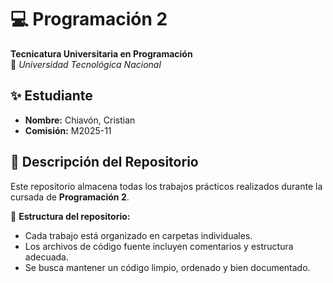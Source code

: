 # 💻 Programación 2

**Tecnicatura Universitaria en Programación**  
📍 _Universidad Tecnológica Nacional_

## ✨ Estudiante

- **Nombre:** Chiavón, Cristian
- **Comisión:** M2025-11

## 📂 Descripción del Repositorio

Este repositorio almacena todas los trabajos prácticos realizados durante la cursada de **Programación 2**.

📌 **Estructura del repositorio:**

- Cada trabajo está organizado en carpetas individuales.
- Los archivos de código fuente incluyen comentarios y estructura adecuada.
- Se busca mantener un código limpio, ordenado y bien documentado.
